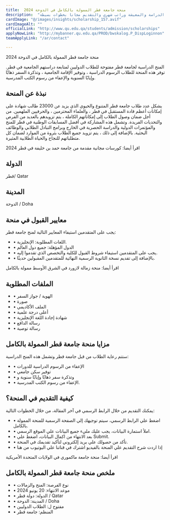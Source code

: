 ```yaml
---
title:  منحة جامعة قطر الممولة بالكامل في الدوحة 2024 
description:  "باب القبول مفتوح في منحة جامعة قطر الممولة بالكامل لكافة مصاريف الدراسة والمعيشة وراتب شهري والتقديم مجانا بخطوات بسيطة." 
cardImage: "@/images/insights/scholarship_157.avif" 
cardImageAlt: "" 
officialLink: "http://www.qu.edu.qa/students/admission/scholarships" 
applyNowLink: "http://mybanner.qu.edu.qa/PROD/bwskalog.P_DispLoginnon" 
teamApplyLink: "/ar/contact"

---
```


منحة جامعة قطر الممولة بالكامل في الدوحة 2024

المنح الدراسية لجامعة قطر مفتوحة للطلاب الدوليين لمتابعة دراستهم الجامعية في قطر. توفر هذه المنحة للطلاب الرسوم الدراسية ، وتوفير الإقامة الجامعية ، وتذكرة السفر ذهابًا وإيابًا السنوية والإعفاء من رسوم الكتب المدرسية.

## نبذة عن المنحة

يشكل عدد طلاب جامعة قطر المتنوع والحيوي الذي يزيد عن 23000 طالب شهادة على إمكانات أعظم قادة المستقبل في قطر ، والعلماء المحترمين ، والحرفيين الملهمين. من أجل ضمان وصول الطلاب إلى إمكاناتهم الكاملة ، يتم تزويدهم بالعديد من الفرص والتحديات الفريدة. وتشمل هذه المشاركة في أفضل المسابقات الوطنية في قطر للمنح والمؤتمرات الدولية والدراسة الحصرية في الخارج وبرامج التبادل الطلابي والوظائف البحثية. بالإضافة إلى ذلك ، يتم تزويد جميع الطلاب بثروة من الموارد لضمان كل متطلباتهم للنجاح والحياة الطلابية المثيرة.

اقرأ أيضا: كورسات مجانية مقدمة من جامعة حمد بن خليفة في قطر 2024

## الدولة

قطر/ Qatar

## المدينة

الدوحة / Doha

## معايير القبول في منحة

يجب على المتقدمين استيفاء المعايير التالية لمنح جامعة قطر:

- • اللغات المطلوبة: الإنجليزية.
- • الدول المؤهلة: جميع دول العالم
- • يجب على المتقدمين استيفاء شروط القبول للكلية والتخصص الذي تقدموا إليه.
- • بالإضافة إلى تقديم نسخة الثانوية الرسمية النهائية للمتقدمين المقبولين حديثًا.

اقرأ أيضا: منحة زمالة لازورد في الشرق الأوسط ممولة بالكامل

## الملفات المطلوبة

- • الهوية / جواز السفر
- • صورة
- • الملف الأكاديمي
- • أعلى درجة علمية
- • شهادة إجادة اللغة الإنجليزية
- • رسالة الدافع
- • رسالة توصية

## مزايا منحة جامعة قطر الممولة بالكامل

ستتم رعاية الطلاب من قبل جامعة قطر وتشمل هذه المنح الدراسية:

- • الإعفاء من الرسوم الدراسية للدورات
- • توفير سكن جامعي
- • وتذكرة سفر ذهابًا وإيابًا سنوية و
- • الإعفاء من رسوم الكتب المدرسية.

## كيفية التقديم في المنحة؟

يمكنك التقديم من خلال الرابط الرسمي في آخر المقالة، من خلال الخطوات التالية:

- • اضغط علي الرابط الرسمي، سيتم توجيهك إلي الصفحة الرسمية للمنحة الممولة بالكامل.
- • املأ استمارة البيانات، يجب عليك مليء جميع البيانات علي الموقع الرسمي.
- • بعد الانتهاء من اكمال البيانات، اضغط علي Submit.
- • تأكد من حصولك علي بريد إلكتروني لتأكيد تقديمك في المنحة.
- • إذا اردت شرح التقديم علي المنحة بالفيديو اشترك في قناتنا علي اليوتيوب من هنا

اقرأ أيضا: منحة جامعة ماكموري في الولايات المتحدة الأمريكية

## ملخص منحة جامعة قطر الممولة بالكامل

- • نوع الفرصة: المنح والزمالات
- • موعد الانتهاء: 20 يونيو 2024
- • الدولة: دولة قطر / Qatar
- • المدينة: الدوحة / Doha
- • مفتوح ل: الطلاب الدوليين
- • المنظم: جامعة قطر

